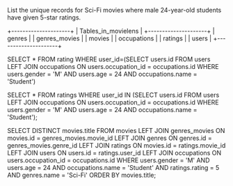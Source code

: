 List the unique records for Sci-Fi movies where male 24-year-old students 
have given 5-star ratings.

+---------------------+
| Tables_in_movielens |
+---------------------+
| genres              |
| genres_movies       |
| movies              |
| occupations         |
| ratings             |
| users               |
+---------------------+

SELECT * FROM rating WHERE  user_id=(SELECT users.id FROM users LEFT JOIN occupations ON users.occupation_id = occupations.id WHERE users.gender = 'M' AND users.age = 24 AND occupations.name = 'Student')


SELECT * FROM ratings WHERE  user_id IN (SELECT users.id FROM users LEFT JOIN occupations ON users.occupation_id = occupations.id WHERE users.gender = 'M' AND users.age = 24 AND occupations.name = 'Student');

SELECT DISTINCT movies.title
FROM movies
LEFT JOIN genres_movies ON movies.id = genres_movies.movie_id
LEFT JOIN genres ON genres.id = genres_movies.genre_id
LEFT JOIN ratings ON movies.id = ratings.movie_id
LEFT JOIN users ON users.id = ratings.user_id
LEFT JOIN occupations ON users.occupation_id = occupations.id 
WHERE users.gender = 'M' 
  AND users.age = 24 
  AND occupations.name = 'Student'
  AND ratings.rating = 5
  AND genres.name = 'Sci-Fi'
ORDER BY movies.title;

